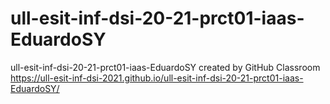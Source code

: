 # ull-esit-inf-dsi-20-21-prct01-iaas-EduardoSY
ull-esit-inf-dsi-20-21-prct01-iaas-EduardoSY created by GitHub Classroom
https://ull-esit-inf-dsi-2021.github.io/ull-esit-inf-dsi-20-21-prct01-iaas-EduardoSY/
